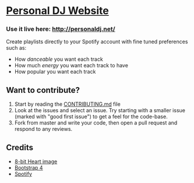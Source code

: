 # [Personal DJ Website](http://personaldj.net/)

### Use it live here: http://personaldj.net/ <br>

Create playlists directly to your Spotify account with fine tuned preferences such as:

-   How _danceable_ you want each track
-   How much _energy_ you want each track to have
-   How popular you want each track
    <br>

## Want to contribute?

1. Start by reading the [CONTRIBUTING.md](https://github.com/RyanRussell00/personal-dj/blob/master/CONTRIBUTING.md) file
2. Look at the issues and select an issue. Try starting with a smaller issue (marked with "good first issue") to get a feel for the code-base.
3. Fork from master and write your code, then open a pull request and respond to any reviews.

## Credits

-   [8-bit Heart image](https://www.deviantart.com/kennywfz/art/Glassy-8-Bit-Heart-Icon-293833929)
-   [Bootstrap 4](https://getbootstrap.com/)
-   [Spotify](https://developer.spotify.com/documentation/web-api/)
